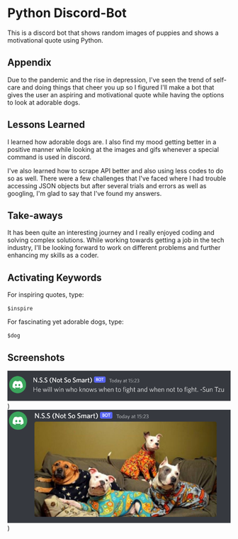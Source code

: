 # Python Discord-Bot

This is a discord bot that shows random images of puppies and shows a motivational quote using Python.
## Appendix

Due to the pandemic and the rise in depression, I've seen the trend of self-care and doing things that cheer you up so I figured I'll make a bot that gives the user an aspiring and motivational quote while having the options to look at adorable dogs.

## Lessons Learned
I learned how adorable dogs are. I also find my mood getting better in a positive manner while looking at the images and gifs whenever a special command is used in discord.

I've also learned how to scrape API better and also using less codes to do so as well. There were a few challenges that I've faced where I had trouble accessing JSON objects but after several trials and errors as well as googling, I'm glad to say that I've found my answers.

## Take-aways
It has been quite an interesting journey and I really enjoyed coding and solving complex solutions. While working towards getting a job in the tech industry, I'll be looking forward to work on different problems and further enhancing my skills as a coder.

## Activating Keywords

For inspiring quotes, type:
```
$inspire
```

For fascinating yet adorable dogs, type:
```
$dog
```
## Screenshots
![Screenshot 1](Screenshots/photo1.png))
![Screenshot 2](Screenshots/photo2.png))
